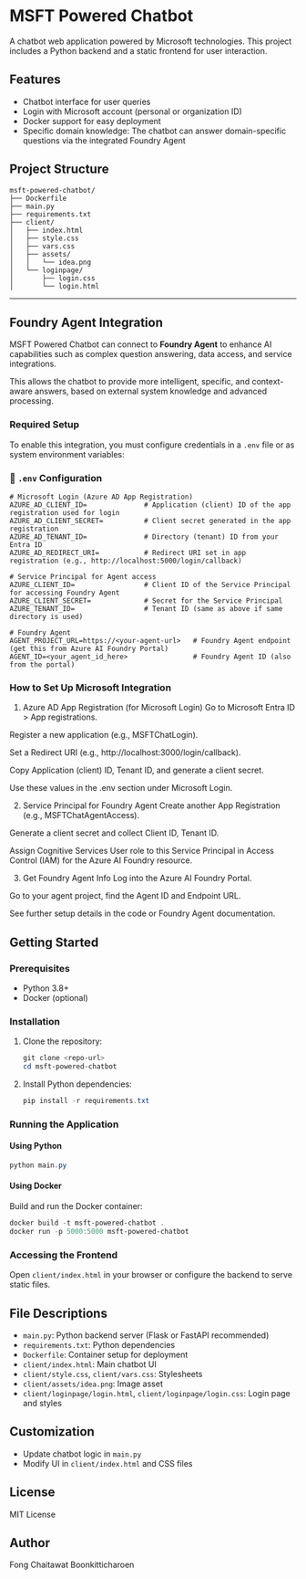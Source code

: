 # MSFT Powered Chatbot

A chatbot web application powered by Microsoft technologies. This project includes a Python backend and a static frontend for user interaction.

## Features
- Chatbot interface for user queries
- Login with Microsoft account (personal or organization ID)
- Docker support for easy deployment
- Specific domain knowledge: The chatbot can answer domain-specific questions via the integrated Foundry Agent

## Project Structure
```
msft-powered-chatbot/
├── Dockerfile
├── main.py
├── requirements.txt
├── client/
│   ├── index.html
│   ├── style.css
│   ├── vars.css
│   ├── assets/
│   │   └── idea.png
│   └── loginpage/
│       ├── login.css
│       └── login.html
```


---

## Foundry Agent Integration

MSFT Powered Chatbot can connect to **Foundry Agent** to enhance AI capabilities such as complex question answering, data access, and service integrations.

This allows the chatbot to provide more intelligent, specific, and context-aware answers, based on external system knowledge and advanced processing.

### Required Setup

To enable this integration, you must configure credentials in a `.env` file or as system environment variables:

### 🔐 `.env` Configuration

```env
# Microsoft Login (Azure AD App Registration)
AZURE_AD_CLIENT_ID=              # Application (client) ID of the app registration used for login
AZURE_AD_CLIENT_SECRET=          # Client secret generated in the app registration
AZURE_AD_TENANT_ID=              # Directory (tenant) ID from your Entra ID
AZURE_AD_REDIRECT_URI=           # Redirect URI set in app registration (e.g., http://localhost:5000/login/callback)

# Service Principal for Agent access
AZURE_CLIENT_ID=                 # Client ID of the Service Principal for accessing Foundry Agent
AZURE_CLIENT_SECRET=             # Secret for the Service Principal
AZURE_TENANT_ID=                 # Tenant ID (same as above if same directory is used)

# Foundry Agent
AGENT_PROJECT_URL=https://<your-agent-url>   # Foundry Agent endpoint (get this from Azure AI Foundry Portal)
AGENT_ID=<your_agent_id_here>                # Foundry Agent ID (also from the portal)
```
### How to Set Up Microsoft Integration

 1. Azure AD App Registration (for Microsoft Login)
 Go to Microsoft Entra ID > App registrations.
   
   Register a new application (e.g., MSFTChatLogin).
   
   Set a Redirect URI (e.g., http://localhost:3000/login/callback).
   
   Copy Application (client) ID, Tenant ID, and generate a client secret.
   
   Use these values in the .env section under Microsoft Login.

2. Service Principal for Foundry Agent
Create another App Registration (e.g., MSFTChatAgentAccess).

Generate a client secret and collect Client ID, Tenant ID.

Assign Cognitive Services User role to this Service Principal in Access Control (IAM) for the Azure AI Foundry resource.

3. Get Foundry Agent Info
Log into the Azure AI Foundry Portal.

Go to your agent project, find the Agent ID and Endpoint URL.



See further setup details in the code or Foundry Agent documentation.


## Getting Started

### Prerequisites
- Python 3.8+
- Docker (optional)

### Installation
1. Clone the repository:
   ```powershell
   git clone <repo-url>
   cd msft-powered-chatbot
   ```
2. Install Python dependencies:
   ```powershell
   pip install -r requirements.txt
   ```

### Running the Application
#### Using Python
```powershell
python main.py
```

#### Using Docker
Build and run the Docker container:
```powershell
docker build -t msft-powered-chatbot .
docker run -p 5000:5000 msft-powered-chatbot
```

### Accessing the Frontend
Open `client/index.html` in your browser or configure the backend to serve static files.

## File Descriptions
- `main.py`: Python backend server (Flask or FastAPI recommended)
- `requirements.txt`: Python dependencies
- `Dockerfile`: Container setup for deployment
- `client/index.html`: Main chatbot UI
- `client/style.css`, `client/vars.css`: Stylesheets
- `client/assets/idea.png`: Image asset
- `client/loginpage/login.html`, `client/loginpage/login.css`: Login page and styles

## Customization
- Update chatbot logic in `main.py`
- Modify UI in `client/index.html` and CSS files

## License
MIT License

## Author
Fong Chaitawat Boonkitticharoen
